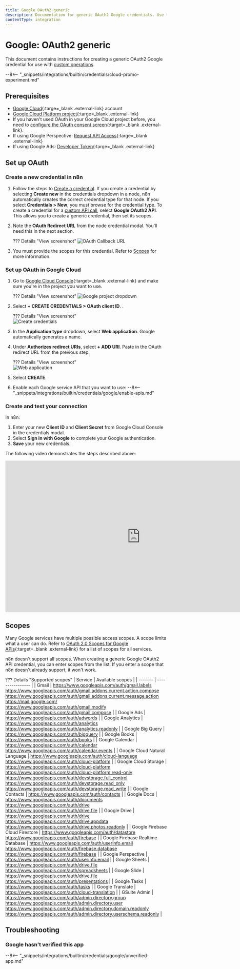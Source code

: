 ```yaml
---
title: Google OAuth2 generic
description: Documentation for generic OAuth2 Google credentials. Use these credentials to authenticate Google services in n8n, a workflow automation platform.
contentType: integration
---
```


# Google: OAuth2 generic

This document contains instructions for creating a generic OAuth2 Google credential for use with [custom operations](/integrations/custom-operations/).

--8<-- "_snippets/integrations/builtin/credentials/cloud-promo-experiment.md"

## Prerequisites

* [Google Cloud](https://cloud.google.com/){:targe=_blank .external-link} account
* [Google Cloud Platform project](https://developers.google.com/workspace/marketplace/create-gcp-project){:targe=_blank .external-link}
* If you haven't used OAuth in your Google Cloud project before, you need to [configure the OAuth consent screen](https://developers.google.com/workspace/guides/configure-oauth-consent){:target=_blank .external-link}.
* If using Google Perspective: [Request API Access](https://developers.perspectiveapi.com/s/docs-get-started){:targe=_blank .external-link}
* If using Google Ads: [Developer Token](https://developers.google.com/google-ads/api/docs/first-call/dev-token){:targe=_blank .external-link}

## Set up OAuth

### Create a new credential in n8n

1. Follow the steps to [Create a credential](/credentials/add-edit-credentials/). If you create a credential by selecting **Create new** in the credentials dropdown in a node, n8n automatically creates the correct credential type for that node. If you select **Credentials > New**, you must browse for the credential type. To create a credential for a [custom API call](/integrations/custom-operations/), select **Google OAuth2 API**. This allows you to create a generic credential, then set its scopes.
2. Note the **OAuth Redirect URL** from the node credential modal. You'll need this in the next section.

	??? Details "View screenshot"
		![OAuth Callback URL](/_images/integrations/builtin/credentials/google/oauth_callback.png)

3. You must provide the scopes for this credential. Refer to [Scopes](#scopes) for more information.

### Set up OAuth in Google Cloud

1. Go to [Google Cloud Console](https://console.cloud.google.com/apis/credentials){:target=_blank .external-link} and make sure you're in the project you want to use.

	??? Details "View screenshot"
		![Google project dropdown](/_images/integrations/builtin/credentials/google/check-google-project.png)

2. Select **+ CREATE CREDENTIALS > OAuth client ID**. .   

	??? Details "View screenshot"   
		![Create credentials](/_images/integrations/builtin/credentials/google/create-credentials.png)

3. In the **Application type** dropdown, select **Web application**. Google automatically generates a name.
4. Under **Authorizes redirect URIs**, select **+ ADD URI**. Paste in the OAuth redirect URL from the previous step.

	??? Details "View screenshot"   
		![Web application](/_images/integrations/builtin/credentials/google/application-web-application.png)
		
5. Select **CREATE**.
6. Enable each Google service API that you want to use:
	--8<-- "_snippets/integrations/builtin/credentials/google/enable-apis.md"

### Create and test your connection

In n8n:

1. Enter your new **Client ID** and **Client Secret** from Google Cloud Console in the credentials modal.
2. Select **Sign in with Google** to complete your Google authentication.
3. **Save** your new credentials.

The following video demonstrates the steps described above:

<div class="video-container">
<iframe width="840" height="472.5" src="https://www.youtube.com/embed/gZ6N2H3_vys" frameborder="0" allow="accelerometer; autoplay; clipboard-write; encrypted-media; gyroscope; picture-in-picture" allowfullscreen></iframe>
</div>

## Scopes

Many Google services have multiple possible access scopes. A scope limits what a user can do. Refer to [OAuth 2.0 Scopes for Google APIs](https://developers.google.com/identity/protocols/oauth2/scopes){:target=_blank .external-link} for a list of scopes for all services.

n8n doesn't support all scopes. When creating a generic Google OAuth2 API credential, you can enter scopes from the list. If you enter a scope that n8n doesn't already support, it won't work.

??? Details "Supported scopes"
	| Service | Available scopes |
	| ------- | ---------------- |
	| Gmail | 	https://www.googleapis.com/auth/gmail.labels <br /> https://www.googleapis.com/auth/gmail.addons.current.action.compose <br />	https://www.googleapis.com/auth/gmail.addons.current.message.action <br /> https://mail.google.com/ <br /> https://www.googleapis.com/auth/gmail.modify <br />	https://www.googleapis.com/auth/gmail.compose |
	| Google Ads | https://www.googleapis.com/auth/adwords |
	| Google Analytics | https://www.googleapis.com/auth/analytics <br /> https://www.googleapis.com/auth/analytics.readonly |
	| Google Big Query | https://www.googleapis.com/auth/bigquery |
	| Google Books | https://www.googleapis.com/auth/books |
	| Google Calendar | 	https://www.googleapis.com/auth/calendar <br /> https://www.googleapis.com/auth/calendar.events |
	| Google Cloud Natural Language | https://www.googleapis.com/auth/cloud-language <br /> https://www.googleapis.com/auth/cloud-platform |
	| Google Cloud Storage | https://www.googleapis.com/auth/cloud-platform <br /> https://www.googleapis.com/auth/cloud-platform.read-only <br /> https://www.googleapis.com/auth/devstorage.full_control <br /> https://www.googleapis.com/auth/devstorage.read_only <br /> https://www.googleapis.com/auth/devstorage.read_write |
	| Google Contacts | https://www.googleapis.com/auth/contacts |
	| Google Docs | https://www.googleapis.com/auth/documents <br /> https://www.googleapis.com/auth/drive <br /> https://www.googleapis.com/auth/drive.file |
	| Google Drive | https://www.googleapis.com/auth/drive <br /> https://www.googleapis.com/auth/drive.appdata <br /> https://www.googleapis.com/auth/drive.photos.readonly |
	| Google Firebase Cloud Firestore | https://www.googleapis.com/auth/datastore <br /> https://www.googleapis.com/auth/firebase |
	| Google Firebase Realtime Database | https://www.googleapis.com/auth/userinfo.email <br /> https://www.googleapis.com/auth/firebase.database <br /> https://www.googleapis.com/auth/firebase |
	| Google Perspective | https://www.googleapis.com/auth/userinfo.email |
	| Google Sheets | https://www.googleapis.com/auth/drive.file <br /> https://www.googleapis.com/auth/spreadsheets |
	| Google Slide | https://www.googleapis.com/auth/drive.file <br /> https://www.googleapis.com/auth/presentations |
	| Google Tasks | https://www.googleapis.com/auth/tasks |
	| Google Translate | https://www.googleapis.com/auth/cloud-translation |
	| GSuite Admin | https://www.googleapis.com/auth/admin.directory.group <br /> https://www.googleapis.com/auth/admin.directory.user <br /> https://www.googleapis.com/auth/admin.directory.domain.readonly <br /> https://www.googleapis.com/auth/admin.directory.userschema.readonly |

## Troubleshooting

### Google hasn't verified this app

--8<-- "_snippets/integrations/builtin/credentials/google/unverified-app.md"

